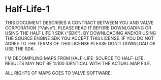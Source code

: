 # Half-Life-1
 
 
THIS DOCUMENT DESCRIBES A CONTRACT BETWEEN YOU AND VALVE CORPORATION (“Valve”). 
PLEASE READ IT BEFORE DOWNLOADING OR USING THE HALF LIFE 1 SDK (“SDK”). 
BY DOWNLOADING AND/OR USING THE SOURCE ENGINE SDK YOU ACCEPT THIS LICENSE. 
IF YOU DO NOT AGREE TO THE TERMS OF THIS LICENSE PLEASE DON’T DOWNLOAD OR USE THE SDK.




I'M DECOMPILING MAPS FROM HALF-LIFE: SOURCE TO HALF-LIFE. RESULTS MAY NOT BE %100 IDENTICAL WITH THE ACTUAL MAP FILE.

ALL RIGHTS OF MAPS GOES TO VALVE SOFTWARE.
